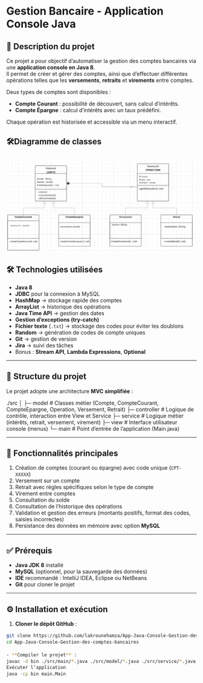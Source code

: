 # Gestion Bancaire - Application Console Java

## 📌 Description du projet
Ce projet a pour objectif d’automatiser la gestion des comptes bancaires via une **application console en Java 8**.  
Il permet de créer et gérer des comptes, ainsi que d’effectuer différentes opérations telles que les **versements**, **retraits** et **virements** entre comptes.

Deux types de comptes sont disponibles :
- **Compte Courant** : possibilité de découvert, sans calcul d’intérêts.
- **Compte Épargne** : calcul d’intérêts avec un taux prédéfini.

Chaque opération est historisée et accessible via un menu interactif.

## 🛠️Diagramme de classes ## 

![Diagramme de classes](./conception/img.png)
---

## 🛠️ Technologies utilisées
- **Java 8**
- **JDBC** pour la connexion à MySQL
- **HashMap** → stockage rapide des comptes
- **ArrayList** → historique des opérations
- **Java Time API** → gestion des dates
- **Gestion d’exceptions (try-catch)**
- **Fichier texte** (`.txt`) → stockage des codes pour éviter les doublons
- **Random** → génération de codes de compte uniques
- **Git** → gestion de version
- **Jira** → suivi des tâches
- Bonus : **Stream API**, **Lambda Expressions**, **Optional**

---

## 📂 Structure du projet
Le projet adopte une architecture **MVC simplifiée** :

./src
│
├─ model # Classes métier (Compte, CompteCourant, CompteEpargne, Operation, Versement, Retrait)
├─ controller # Logique de contrôle, interaction entre View et Service
├─ service # Logique métier (intérêts, retrait, versement, virement)
├─ view # Interface utilisateur console (menus)
└─ main # Point d’entrée de l’application (Main.java)

---

## 🚀 Fonctionnalités principales
1. Création de comptes (courant ou épargne) avec code unique (`CPT-XXXXX`)  
2. Versement sur un compte  
3. Retrait avec règles spécifiques selon le type de compte  
4. Virement entre comptes  
5. Consultation du solde  
6. Consultation de l’historique des opérations  
7. Validation et gestion des erreurs (montants positifs, format des codes, saisies incorrectes)  
8. Persistance des données en mémoire avec option **MySQL**  

---

## ✅ Prérequis
- **Java JDK 8** installé  
- **MySQL** (optionnel, pour la sauvegarde des données)  
- **IDE** recommandé : IntelliJ IDEA, Eclipse ou NetBeans  
- **Git** pour cloner le projet  

---

## ⚙️ Installation et exécution

1. **Cloner le dépôt GitHub** :
```bash
git clone https://github.com/lakrounehamza/App-Java-Console-Gestion-des-comptes-bancaires
cd App-Java-Console-Gestion-des-comptes-bancaires

- **Compiler le projet** :
javac -d bin ./src/main/*.java ./src/model/*.java ./src/service/*.java ./src/controller/*.java ./src/view/*.java
Exécuter l’application
java -cp bin main.Main

